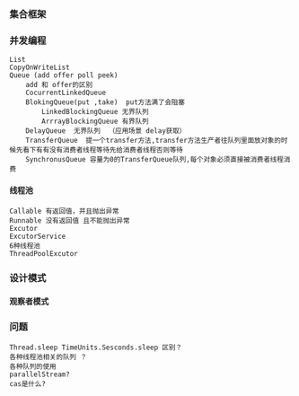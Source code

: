 ### 集合框架

### 并发编程
    List
    CopyOnWriteList
    Queue (add offer poll peek)
        add 和 offer的区别
        CocurrentLinkedQueue
        BlokingQueue(put ,take)  put方法满了会阻塞
            LinkedBlockingQueue 无界队列
            ArrrayBlockingQueue 有界队列
        DelayQueue  无界队列  （应用场景 delay获取）
        TransferQueue  提一个transfer方法,transfer方法生产者往队列里面放对象的时候先看下有有没有消费者线程等待先给消费者线程否则等待
        SynchronusQueue 容量为0的TransferQueue队列,每个对象必须直接被消费者线程消费

#### 线程池
    Callable 有返回值，并且抛出异常
    Runnable 没有返回值 且不能抛出异常
    Excutor
    ExcutorService
    6种线程池
    ThreadPoolExcutor

### 设计模式
#### 观察者模式

### 问题
    Thread.sleep TimeUnits.Sesconds.sleep 区别？
    各种线程池相关的队列 ？
    各种队列的使用
    parallelStream?
    cas是什么?
